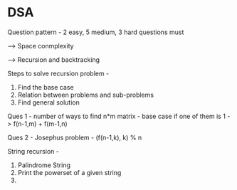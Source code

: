 # DSA

Question pattern -  2 easy, 5 medium, 3 hard questions must

--> Space conmplexity

--> Recursion and backtracking

Steps to solve recursion problem -
  1) Find the base case
  2) Relation between problems and sub-problems
  3) Find general solution

Ques 1 - number of ways to find n*m matrix - base case if one of them is 1 -> f(n-1,m) + f(m-1,n)

Ques 2 - Josephus problem - (f(n-1,k), k) % n

String recursion - 
1. Palindrome String
2. Print the powerset of a given string
3. 
